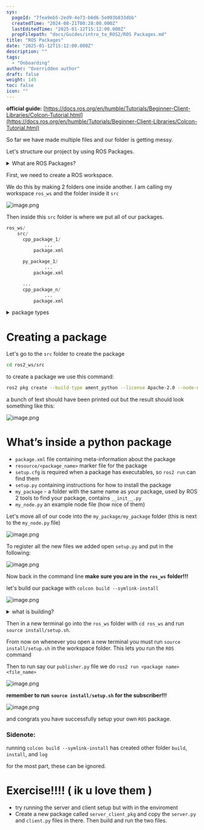 ```yaml
---
sys:
  pageId: "7fea9eb5-2ed9-4e73-b6d6-5e093b833dbb"
  createdTime: "2024-08-21T00:28:00.000Z"
  lastEditedTime: "2025-01-12T15:12:00.000Z"
  propFilepath: "docs/Guides/intro_to_ROS2/ROS Packages.md"
title: "ROS Packages"
date: "2025-01-12T15:12:00.000Z"
description: ""
tags:
  - "Onboarding"
author: "Overridden author"
draft: false
weight: 145
toc: false
icon: ""
---
```


**official guide:** [https://docs.ros.org/en/humble/Tutorials/Beginner-Client-Libraries/Colcon-Tutorial.html](https://docs.ros.org/en/humble/Tutorials/Beginner-Client-Libraries/Colcon-Tutorial.html)

So far we have made multiple files and our folder is getting messy.

Let's structure our project by using ROS Packages.

<details>

<summary>What are ROS Packages?</summary>

ROS Packages are, as the name implies, packages of code that are highly sharable between ROS developers.

They consist of a folder, `package.xml` file, and source code

```python
      cpp_package_1/
		      ... imagine much code files here ..
          package.xml
```

</details>

First, we need to create a ROS workspace.

We do this by making 2 folders one inside another. I am calling my workspace `ros_ws` and the folder inside it `src`

![image.png](https://prod-files-secure.s3.us-west-2.amazonaws.com/d518164a-d88e-44d1-a4ee-3adb3bd8bce0/70706947-fd18-4537-a67b-e12946812d31/image.png?X-Amz-Algorithm=AWS4-HMAC-SHA256&X-Amz-Content-Sha256=UNSIGNED-PAYLOAD&X-Amz-Credential=ASIAZI2LB466TE3QYQFV%2F20250418%2Fus-west-2%2Fs3%2Faws4_request&X-Amz-Date=20250418T003908Z&X-Amz-Expires=3600&X-Amz-Security-Token=IQoJb3JpZ2luX2VjEOD%2F%2F%2F%2F%2F%2F%2F%2F%2F%2FwEaCXVzLXdlc3QtMiJGMEQCIHJ4ZgCIHXdVY09tcHowbGuPDxKIo%2BsHc7auTktbjLYRAiAFDG7AqXuxpd3wr7bs1WT4NJpgKGPbgs%2BVXMoCQMsNrir%2FAwhpEAAaDDYzNzQyMzE4MzgwNSIMs65op8y2REL4ieGFKtwDGPQnZ6KkTd87YpCsm8Dg029%2BJrxNqONFSlNgSb2TGHVJTg5R2soqRVvRoD3YZHzMnDx6ceo7sRswOXZVxhh8jJi0u2wULRz1Vr1o8EV0%2BDWHNVgL7ERomSVtZGh3HHmd6AJTCML6UJz8WrovgNUeSKxRgUhqoUMtQI5%2F1ba7gNs%2FRRhc1W5jGhSju1PWZUscltNPvGAXJIusrv%2FVVZC5oZhaxz9pwUUc4AU0xWbvfTZzAOqm0IsiwbxgBDidLzv3qHsxTZL%2F8GMjKyd00NL4wDQnjl%2BR2IPAX%2B4%2FBA6CyxQsMDdtzGedAF%2Bod%2Bi%2BQBW4Njr1A1WLbP7TGhbUfvJssOdDwrnLqlgln4LM%2F09dw81ncSLODjrI%2BAOgJYkxuf%2FGj9YR3OpKiF%2FDygSltxkx0kS8CK8SnQ6DVTuZblggR86qJ8tiKo28EE6AlRW2VeTZ7qcmfgxVXoEP8oO%2FuvATZDHGdnyRrUxRExXndQNd20DBdVKGfFDYJBbJOLqn6qjBbvuqvk9GGh9MdLZ%2FdClr0HukYkiKWSt7IYOSZZAYTc4QKHf3FCIlylRhay1zc2iRfuQeAbj7fbS%2FHC%2BUSjUUkIS9ZmVn44tV9XRqKHVdENapA3SP6tTlxLQdOtcww6CGwAY6pgGjrSIjmKJ6sW%2FBtQhQv5h1wo2Lzu%2BEf9CktNjkvlFH9UdqmH0sGsdml9Y5HKEEhcGzauT%2BIED%2B5Zc3cxgKWF4qIylP9rl%2BERcUNL3jZpszPvg952eDdcr8tAg3BvZ9VHnIeZJ6z44ggpB8Zwlky5cHW1XNm3PPY4HNF%2BpjdWci1kyk%2FuiyfdoGwGtdj%2BLAd%2BeKTtWZwwJeSMZfSpCbCh1uo6OaDeXU&X-Amz-Signature=3f71d3464ddaca5ad9c506b0ff67c3b07e7f81f2e7f1a7ea274791f47aed6fc3&X-Amz-SignedHeaders=host&x-id=GetObject)

Then inside this `src` folder is where we put all of our packages.

```python
ros_ws/
    src/
      cpp_package_1/
		      ...
          package.xml

      py_package_1/
		      ...
          package.xml

      ...
      cpp_package_n/
		      ...
          package.xml

```

<details>

<summary>package types</summary>

packages can be either `C++` or python.

the intern file structure is different for each but for this guide we will stick to creating python packages

</details>

# Creating a package

Let's go to the `src` folder to create the package

```bash
cd ros2_ws/src
```

to create a package we use this command:

```bash
ros2 pkg create --build-type ament_python --license Apache-2.0 --node-name my_node my_package
```

a bunch of text should have been printed out but the result should look something like this:

![image.png](https://prod-files-secure.s3.us-west-2.amazonaws.com/d518164a-d88e-44d1-a4ee-3adb3bd8bce0/e6cf1e3f-8512-4a3e-b131-079f800bf3e8/image.png?X-Amz-Algorithm=AWS4-HMAC-SHA256&X-Amz-Content-Sha256=UNSIGNED-PAYLOAD&X-Amz-Credential=ASIAZI2LB466TE3QYQFV%2F20250418%2Fus-west-2%2Fs3%2Faws4_request&X-Amz-Date=20250418T003908Z&X-Amz-Expires=3600&X-Amz-Security-Token=IQoJb3JpZ2luX2VjEOD%2F%2F%2F%2F%2F%2F%2F%2F%2F%2FwEaCXVzLXdlc3QtMiJGMEQCIHJ4ZgCIHXdVY09tcHowbGuPDxKIo%2BsHc7auTktbjLYRAiAFDG7AqXuxpd3wr7bs1WT4NJpgKGPbgs%2BVXMoCQMsNrir%2FAwhpEAAaDDYzNzQyMzE4MzgwNSIMs65op8y2REL4ieGFKtwDGPQnZ6KkTd87YpCsm8Dg029%2BJrxNqONFSlNgSb2TGHVJTg5R2soqRVvRoD3YZHzMnDx6ceo7sRswOXZVxhh8jJi0u2wULRz1Vr1o8EV0%2BDWHNVgL7ERomSVtZGh3HHmd6AJTCML6UJz8WrovgNUeSKxRgUhqoUMtQI5%2F1ba7gNs%2FRRhc1W5jGhSju1PWZUscltNPvGAXJIusrv%2FVVZC5oZhaxz9pwUUc4AU0xWbvfTZzAOqm0IsiwbxgBDidLzv3qHsxTZL%2F8GMjKyd00NL4wDQnjl%2BR2IPAX%2B4%2FBA6CyxQsMDdtzGedAF%2Bod%2Bi%2BQBW4Njr1A1WLbP7TGhbUfvJssOdDwrnLqlgln4LM%2F09dw81ncSLODjrI%2BAOgJYkxuf%2FGj9YR3OpKiF%2FDygSltxkx0kS8CK8SnQ6DVTuZblggR86qJ8tiKo28EE6AlRW2VeTZ7qcmfgxVXoEP8oO%2FuvATZDHGdnyRrUxRExXndQNd20DBdVKGfFDYJBbJOLqn6qjBbvuqvk9GGh9MdLZ%2FdClr0HukYkiKWSt7IYOSZZAYTc4QKHf3FCIlylRhay1zc2iRfuQeAbj7fbS%2FHC%2BUSjUUkIS9ZmVn44tV9XRqKHVdENapA3SP6tTlxLQdOtcww6CGwAY6pgGjrSIjmKJ6sW%2FBtQhQv5h1wo2Lzu%2BEf9CktNjkvlFH9UdqmH0sGsdml9Y5HKEEhcGzauT%2BIED%2B5Zc3cxgKWF4qIylP9rl%2BERcUNL3jZpszPvg952eDdcr8tAg3BvZ9VHnIeZJ6z44ggpB8Zwlky5cHW1XNm3PPY4HNF%2BpjdWci1kyk%2FuiyfdoGwGtdj%2BLAd%2BeKTtWZwwJeSMZfSpCbCh1uo6OaDeXU&X-Amz-Signature=41b02613228587f1042ab24a6e1c5f8f50097c2be86d0e7870bcab3cf8d5edb0&X-Amz-SignedHeaders=host&x-id=GetObject)

# What’s inside a python package

- `package.xml` file containing meta-information about the package
- `resource/<package_name>` marker file for the package
- `setup.cfg` is required when a package has executables, so `ros2 run` can find them
- `setup.py` containing instructions for how to install the package
- `my_package` - a folder with the same name as your package, used by ROS 2 tools to find your package, contains `__init__.py`
- `my_node.py` an example node file (how nice of them)

Let's move all of our code into the `my_package/my_package` folder (this is next to the `my_node.py` file)

![image.png](https://prod-files-secure.s3.us-west-2.amazonaws.com/d518164a-d88e-44d1-a4ee-3adb3bd8bce0/9ce58f11-0da9-4d3e-b86d-506a9685d378/image.png?X-Amz-Algorithm=AWS4-HMAC-SHA256&X-Amz-Content-Sha256=UNSIGNED-PAYLOAD&X-Amz-Credential=ASIAZI2LB466TE3QYQFV%2F20250418%2Fus-west-2%2Fs3%2Faws4_request&X-Amz-Date=20250418T003908Z&X-Amz-Expires=3600&X-Amz-Security-Token=IQoJb3JpZ2luX2VjEOD%2F%2F%2F%2F%2F%2F%2F%2F%2F%2FwEaCXVzLXdlc3QtMiJGMEQCIHJ4ZgCIHXdVY09tcHowbGuPDxKIo%2BsHc7auTktbjLYRAiAFDG7AqXuxpd3wr7bs1WT4NJpgKGPbgs%2BVXMoCQMsNrir%2FAwhpEAAaDDYzNzQyMzE4MzgwNSIMs65op8y2REL4ieGFKtwDGPQnZ6KkTd87YpCsm8Dg029%2BJrxNqONFSlNgSb2TGHVJTg5R2soqRVvRoD3YZHzMnDx6ceo7sRswOXZVxhh8jJi0u2wULRz1Vr1o8EV0%2BDWHNVgL7ERomSVtZGh3HHmd6AJTCML6UJz8WrovgNUeSKxRgUhqoUMtQI5%2F1ba7gNs%2FRRhc1W5jGhSju1PWZUscltNPvGAXJIusrv%2FVVZC5oZhaxz9pwUUc4AU0xWbvfTZzAOqm0IsiwbxgBDidLzv3qHsxTZL%2F8GMjKyd00NL4wDQnjl%2BR2IPAX%2B4%2FBA6CyxQsMDdtzGedAF%2Bod%2Bi%2BQBW4Njr1A1WLbP7TGhbUfvJssOdDwrnLqlgln4LM%2F09dw81ncSLODjrI%2BAOgJYkxuf%2FGj9YR3OpKiF%2FDygSltxkx0kS8CK8SnQ6DVTuZblggR86qJ8tiKo28EE6AlRW2VeTZ7qcmfgxVXoEP8oO%2FuvATZDHGdnyRrUxRExXndQNd20DBdVKGfFDYJBbJOLqn6qjBbvuqvk9GGh9MdLZ%2FdClr0HukYkiKWSt7IYOSZZAYTc4QKHf3FCIlylRhay1zc2iRfuQeAbj7fbS%2FHC%2BUSjUUkIS9ZmVn44tV9XRqKHVdENapA3SP6tTlxLQdOtcww6CGwAY6pgGjrSIjmKJ6sW%2FBtQhQv5h1wo2Lzu%2BEf9CktNjkvlFH9UdqmH0sGsdml9Y5HKEEhcGzauT%2BIED%2B5Zc3cxgKWF4qIylP9rl%2BERcUNL3jZpszPvg952eDdcr8tAg3BvZ9VHnIeZJ6z44ggpB8Zwlky5cHW1XNm3PPY4HNF%2BpjdWci1kyk%2FuiyfdoGwGtdj%2BLAd%2BeKTtWZwwJeSMZfSpCbCh1uo6OaDeXU&X-Amz-Signature=1be7ffc67f62c26af2b29d1798980f0ef3e3f379d5555cf1a027815d992b14d3&X-Amz-SignedHeaders=host&x-id=GetObject)

To register all the new files we added open `setup.py` and put in the following:

![image.png](https://prod-files-secure.s3.us-west-2.amazonaws.com/d518164a-d88e-44d1-a4ee-3adb3bd8bce0/1cd7c262-4cae-4496-9d75-c178537d24a2/image.png?X-Amz-Algorithm=AWS4-HMAC-SHA256&X-Amz-Content-Sha256=UNSIGNED-PAYLOAD&X-Amz-Credential=ASIAZI2LB466TE3QYQFV%2F20250418%2Fus-west-2%2Fs3%2Faws4_request&X-Amz-Date=20250418T003908Z&X-Amz-Expires=3600&X-Amz-Security-Token=IQoJb3JpZ2luX2VjEOD%2F%2F%2F%2F%2F%2F%2F%2F%2F%2FwEaCXVzLXdlc3QtMiJGMEQCIHJ4ZgCIHXdVY09tcHowbGuPDxKIo%2BsHc7auTktbjLYRAiAFDG7AqXuxpd3wr7bs1WT4NJpgKGPbgs%2BVXMoCQMsNrir%2FAwhpEAAaDDYzNzQyMzE4MzgwNSIMs65op8y2REL4ieGFKtwDGPQnZ6KkTd87YpCsm8Dg029%2BJrxNqONFSlNgSb2TGHVJTg5R2soqRVvRoD3YZHzMnDx6ceo7sRswOXZVxhh8jJi0u2wULRz1Vr1o8EV0%2BDWHNVgL7ERomSVtZGh3HHmd6AJTCML6UJz8WrovgNUeSKxRgUhqoUMtQI5%2F1ba7gNs%2FRRhc1W5jGhSju1PWZUscltNPvGAXJIusrv%2FVVZC5oZhaxz9pwUUc4AU0xWbvfTZzAOqm0IsiwbxgBDidLzv3qHsxTZL%2F8GMjKyd00NL4wDQnjl%2BR2IPAX%2B4%2FBA6CyxQsMDdtzGedAF%2Bod%2Bi%2BQBW4Njr1A1WLbP7TGhbUfvJssOdDwrnLqlgln4LM%2F09dw81ncSLODjrI%2BAOgJYkxuf%2FGj9YR3OpKiF%2FDygSltxkx0kS8CK8SnQ6DVTuZblggR86qJ8tiKo28EE6AlRW2VeTZ7qcmfgxVXoEP8oO%2FuvATZDHGdnyRrUxRExXndQNd20DBdVKGfFDYJBbJOLqn6qjBbvuqvk9GGh9MdLZ%2FdClr0HukYkiKWSt7IYOSZZAYTc4QKHf3FCIlylRhay1zc2iRfuQeAbj7fbS%2FHC%2BUSjUUkIS9ZmVn44tV9XRqKHVdENapA3SP6tTlxLQdOtcww6CGwAY6pgGjrSIjmKJ6sW%2FBtQhQv5h1wo2Lzu%2BEf9CktNjkvlFH9UdqmH0sGsdml9Y5HKEEhcGzauT%2BIED%2B5Zc3cxgKWF4qIylP9rl%2BERcUNL3jZpszPvg952eDdcr8tAg3BvZ9VHnIeZJ6z44ggpB8Zwlky5cHW1XNm3PPY4HNF%2BpjdWci1kyk%2FuiyfdoGwGtdj%2BLAd%2BeKTtWZwwJeSMZfSpCbCh1uo6OaDeXU&X-Amz-Signature=fb759be11449e4a027679d6b2577011e165ebfa6055d68518bdd5efeefd0b186&X-Amz-SignedHeaders=host&x-id=GetObject)

Now back in the command line **make sure you are in the** **`ros_ws`** **folder!!!**

let's build our package with `colcon build --symlink-install`

![image.png](https://prod-files-secure.s3.us-west-2.amazonaws.com/d518164a-d88e-44d1-a4ee-3adb3bd8bce0/2f2a0d27-b173-48fd-b189-5f5c0ce65619/image.png?X-Amz-Algorithm=AWS4-HMAC-SHA256&X-Amz-Content-Sha256=UNSIGNED-PAYLOAD&X-Amz-Credential=ASIAZI2LB466TE3QYQFV%2F20250418%2Fus-west-2%2Fs3%2Faws4_request&X-Amz-Date=20250418T003908Z&X-Amz-Expires=3600&X-Amz-Security-Token=IQoJb3JpZ2luX2VjEOD%2F%2F%2F%2F%2F%2F%2F%2F%2F%2FwEaCXVzLXdlc3QtMiJGMEQCIHJ4ZgCIHXdVY09tcHowbGuPDxKIo%2BsHc7auTktbjLYRAiAFDG7AqXuxpd3wr7bs1WT4NJpgKGPbgs%2BVXMoCQMsNrir%2FAwhpEAAaDDYzNzQyMzE4MzgwNSIMs65op8y2REL4ieGFKtwDGPQnZ6KkTd87YpCsm8Dg029%2BJrxNqONFSlNgSb2TGHVJTg5R2soqRVvRoD3YZHzMnDx6ceo7sRswOXZVxhh8jJi0u2wULRz1Vr1o8EV0%2BDWHNVgL7ERomSVtZGh3HHmd6AJTCML6UJz8WrovgNUeSKxRgUhqoUMtQI5%2F1ba7gNs%2FRRhc1W5jGhSju1PWZUscltNPvGAXJIusrv%2FVVZC5oZhaxz9pwUUc4AU0xWbvfTZzAOqm0IsiwbxgBDidLzv3qHsxTZL%2F8GMjKyd00NL4wDQnjl%2BR2IPAX%2B4%2FBA6CyxQsMDdtzGedAF%2Bod%2Bi%2BQBW4Njr1A1WLbP7TGhbUfvJssOdDwrnLqlgln4LM%2F09dw81ncSLODjrI%2BAOgJYkxuf%2FGj9YR3OpKiF%2FDygSltxkx0kS8CK8SnQ6DVTuZblggR86qJ8tiKo28EE6AlRW2VeTZ7qcmfgxVXoEP8oO%2FuvATZDHGdnyRrUxRExXndQNd20DBdVKGfFDYJBbJOLqn6qjBbvuqvk9GGh9MdLZ%2FdClr0HukYkiKWSt7IYOSZZAYTc4QKHf3FCIlylRhay1zc2iRfuQeAbj7fbS%2FHC%2BUSjUUkIS9ZmVn44tV9XRqKHVdENapA3SP6tTlxLQdOtcww6CGwAY6pgGjrSIjmKJ6sW%2FBtQhQv5h1wo2Lzu%2BEf9CktNjkvlFH9UdqmH0sGsdml9Y5HKEEhcGzauT%2BIED%2B5Zc3cxgKWF4qIylP9rl%2BERcUNL3jZpszPvg952eDdcr8tAg3BvZ9VHnIeZJ6z44ggpB8Zwlky5cHW1XNm3PPY4HNF%2BpjdWci1kyk%2FuiyfdoGwGtdj%2BLAd%2BeKTtWZwwJeSMZfSpCbCh1uo6OaDeXU&X-Amz-Signature=c0973733a98046e5ee7461225e6d9e9fe51f0d46a7e354171e74abe1389fd2ea&X-Amz-SignedHeaders=host&x-id=GetObject)

<details>

<summary>what is building?</summary>

if you are a CS major at Rose-Hulman you will learn the answer to this in CSSE132

but TLDR; is it combines all the code files into one program that can be run easily 

</details>

Then in a new terminal go into the `ros_ws` folder with `cd ros_ws` and run `source install/setup.sh`. 

From now on whenever you open a new terminal you must run `source install/setup.sh` in the workspace folder. This lets you run the `ROS` command

Then to run say our `publisher.py` file we do `ros2 run <package name> <file_name>`

![image.png](https://prod-files-secure.s3.us-west-2.amazonaws.com/d518164a-d88e-44d1-a4ee-3adb3bd8bce0/4f4b1219-3a44-4632-aa0a-ce3471699f59/image.png?X-Amz-Algorithm=AWS4-HMAC-SHA256&X-Amz-Content-Sha256=UNSIGNED-PAYLOAD&X-Amz-Credential=ASIAZI2LB466TE3QYQFV%2F20250418%2Fus-west-2%2Fs3%2Faws4_request&X-Amz-Date=20250418T003908Z&X-Amz-Expires=3600&X-Amz-Security-Token=IQoJb3JpZ2luX2VjEOD%2F%2F%2F%2F%2F%2F%2F%2F%2F%2FwEaCXVzLXdlc3QtMiJGMEQCIHJ4ZgCIHXdVY09tcHowbGuPDxKIo%2BsHc7auTktbjLYRAiAFDG7AqXuxpd3wr7bs1WT4NJpgKGPbgs%2BVXMoCQMsNrir%2FAwhpEAAaDDYzNzQyMzE4MzgwNSIMs65op8y2REL4ieGFKtwDGPQnZ6KkTd87YpCsm8Dg029%2BJrxNqONFSlNgSb2TGHVJTg5R2soqRVvRoD3YZHzMnDx6ceo7sRswOXZVxhh8jJi0u2wULRz1Vr1o8EV0%2BDWHNVgL7ERomSVtZGh3HHmd6AJTCML6UJz8WrovgNUeSKxRgUhqoUMtQI5%2F1ba7gNs%2FRRhc1W5jGhSju1PWZUscltNPvGAXJIusrv%2FVVZC5oZhaxz9pwUUc4AU0xWbvfTZzAOqm0IsiwbxgBDidLzv3qHsxTZL%2F8GMjKyd00NL4wDQnjl%2BR2IPAX%2B4%2FBA6CyxQsMDdtzGedAF%2Bod%2Bi%2BQBW4Njr1A1WLbP7TGhbUfvJssOdDwrnLqlgln4LM%2F09dw81ncSLODjrI%2BAOgJYkxuf%2FGj9YR3OpKiF%2FDygSltxkx0kS8CK8SnQ6DVTuZblggR86qJ8tiKo28EE6AlRW2VeTZ7qcmfgxVXoEP8oO%2FuvATZDHGdnyRrUxRExXndQNd20DBdVKGfFDYJBbJOLqn6qjBbvuqvk9GGh9MdLZ%2FdClr0HukYkiKWSt7IYOSZZAYTc4QKHf3FCIlylRhay1zc2iRfuQeAbj7fbS%2FHC%2BUSjUUkIS9ZmVn44tV9XRqKHVdENapA3SP6tTlxLQdOtcww6CGwAY6pgGjrSIjmKJ6sW%2FBtQhQv5h1wo2Lzu%2BEf9CktNjkvlFH9UdqmH0sGsdml9Y5HKEEhcGzauT%2BIED%2B5Zc3cxgKWF4qIylP9rl%2BERcUNL3jZpszPvg952eDdcr8tAg3BvZ9VHnIeZJ6z44ggpB8Zwlky5cHW1XNm3PPY4HNF%2BpjdWci1kyk%2FuiyfdoGwGtdj%2BLAd%2BeKTtWZwwJeSMZfSpCbCh1uo6OaDeXU&X-Amz-Signature=d1286ab9371ede137b1f3d614023f16203487ca903b8564f2fa8e06cec7c7dd8&X-Amz-SignedHeaders=host&x-id=GetObject)

**remember to run** **`source install/setup.sh`** **for the subscriber!!!**

![image.png](https://prod-files-secure.s3.us-west-2.amazonaws.com/d518164a-d88e-44d1-a4ee-3adb3bd8bce0/02121119-dad4-49ec-8356-c956108b4243/image.png?X-Amz-Algorithm=AWS4-HMAC-SHA256&X-Amz-Content-Sha256=UNSIGNED-PAYLOAD&X-Amz-Credential=ASIAZI2LB466TE3QYQFV%2F20250418%2Fus-west-2%2Fs3%2Faws4_request&X-Amz-Date=20250418T003908Z&X-Amz-Expires=3600&X-Amz-Security-Token=IQoJb3JpZ2luX2VjEOD%2F%2F%2F%2F%2F%2F%2F%2F%2F%2FwEaCXVzLXdlc3QtMiJGMEQCIHJ4ZgCIHXdVY09tcHowbGuPDxKIo%2BsHc7auTktbjLYRAiAFDG7AqXuxpd3wr7bs1WT4NJpgKGPbgs%2BVXMoCQMsNrir%2FAwhpEAAaDDYzNzQyMzE4MzgwNSIMs65op8y2REL4ieGFKtwDGPQnZ6KkTd87YpCsm8Dg029%2BJrxNqONFSlNgSb2TGHVJTg5R2soqRVvRoD3YZHzMnDx6ceo7sRswOXZVxhh8jJi0u2wULRz1Vr1o8EV0%2BDWHNVgL7ERomSVtZGh3HHmd6AJTCML6UJz8WrovgNUeSKxRgUhqoUMtQI5%2F1ba7gNs%2FRRhc1W5jGhSju1PWZUscltNPvGAXJIusrv%2FVVZC5oZhaxz9pwUUc4AU0xWbvfTZzAOqm0IsiwbxgBDidLzv3qHsxTZL%2F8GMjKyd00NL4wDQnjl%2BR2IPAX%2B4%2FBA6CyxQsMDdtzGedAF%2Bod%2Bi%2BQBW4Njr1A1WLbP7TGhbUfvJssOdDwrnLqlgln4LM%2F09dw81ncSLODjrI%2BAOgJYkxuf%2FGj9YR3OpKiF%2FDygSltxkx0kS8CK8SnQ6DVTuZblggR86qJ8tiKo28EE6AlRW2VeTZ7qcmfgxVXoEP8oO%2FuvATZDHGdnyRrUxRExXndQNd20DBdVKGfFDYJBbJOLqn6qjBbvuqvk9GGh9MdLZ%2FdClr0HukYkiKWSt7IYOSZZAYTc4QKHf3FCIlylRhay1zc2iRfuQeAbj7fbS%2FHC%2BUSjUUkIS9ZmVn44tV9XRqKHVdENapA3SP6tTlxLQdOtcww6CGwAY6pgGjrSIjmKJ6sW%2FBtQhQv5h1wo2Lzu%2BEf9CktNjkvlFH9UdqmH0sGsdml9Y5HKEEhcGzauT%2BIED%2B5Zc3cxgKWF4qIylP9rl%2BERcUNL3jZpszPvg952eDdcr8tAg3BvZ9VHnIeZJ6z44ggpB8Zwlky5cHW1XNm3PPY4HNF%2BpjdWci1kyk%2FuiyfdoGwGtdj%2BLAd%2BeKTtWZwwJeSMZfSpCbCh1uo6OaDeXU&X-Amz-Signature=d9006c86fe44dcbfbd5dac457fc74c83b8bb74e9614a2f3d4f10f166cf4aec02&X-Amz-SignedHeaders=host&x-id=GetObject)

and congrats you have successfully setup your own `ROS` package.

### Sidenote:

running `colcon build --symlink-install` has created other folder `build`, `install`, and `log`

for the most part, these can be ignored.

# Exercise!!!! ( ik u love them )

- try running the server and client setup but with in the enviroment
- Create a new package called `server_client_pkg` and copy the `server.py` and `client.py` files in there. Then build and run the two files.
